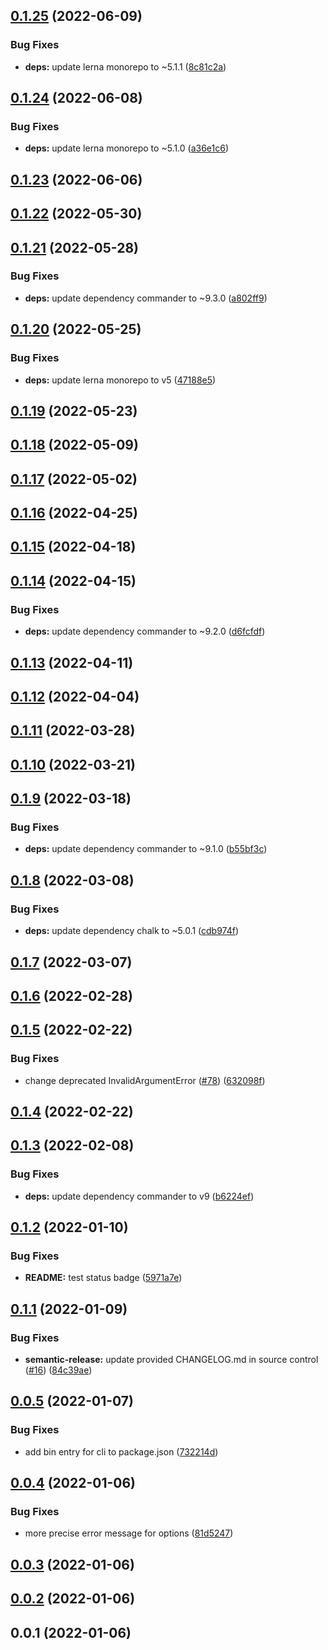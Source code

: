 ## [0.1.25](https://github.com/donmahallem/lerna-fixer/compare/v0.1.24...v0.1.25) (2022-06-09)


### Bug Fixes

* **deps:** update lerna monorepo to ~5.1.1 ([8c81c2a](https://github.com/donmahallem/lerna-fixer/commit/8c81c2af7987ea4fab93597c95760373270932c4))

## [0.1.24](https://github.com/donmahallem/lerna-fixer/compare/v0.1.23...v0.1.24) (2022-06-08)


### Bug Fixes

* **deps:** update lerna monorepo to ~5.1.0 ([a36e1c6](https://github.com/donmahallem/lerna-fixer/commit/a36e1c69f72da37778fdcd502f03c8e19f4ad0e0))

## [0.1.23](https://github.com/donmahallem/lerna-fixer/compare/v0.1.22...v0.1.23) (2022-06-06)

## [0.1.22](https://github.com/donmahallem/lerna-fixer/compare/v0.1.21...v0.1.22) (2022-05-30)

## [0.1.21](https://github.com/donmahallem/lerna-fixer/compare/v0.1.20...v0.1.21) (2022-05-28)


### Bug Fixes

* **deps:** update dependency commander to ~9.3.0 ([a802ff9](https://github.com/donmahallem/lerna-fixer/commit/a802ff9a52cc743c495ab0cfbc4ffbe0166f4342))

## [0.1.20](https://github.com/donmahallem/lerna-fixer/compare/v0.1.19...v0.1.20) (2022-05-25)


### Bug Fixes

* **deps:** update lerna monorepo to v5 ([47188e5](https://github.com/donmahallem/lerna-fixer/commit/47188e5053fbaf982def1c48b0b7c92c175d3838))

## [0.1.19](https://github.com/donmahallem/lerna-fixer/compare/v0.1.18...v0.1.19) (2022-05-23)

## [0.1.18](https://github.com/donmahallem/lerna-fixer/compare/v0.1.17...v0.1.18) (2022-05-09)

## [0.1.17](https://github.com/donmahallem/lerna-fixer/compare/v0.1.16...v0.1.17) (2022-05-02)

## [0.1.16](https://github.com/donmahallem/lerna-fixer/compare/v0.1.15...v0.1.16) (2022-04-25)

## [0.1.15](https://github.com/donmahallem/lerna-fixer/compare/v0.1.14...v0.1.15) (2022-04-18)

## [0.1.14](https://github.com/donmahallem/lerna-fixer/compare/v0.1.13...v0.1.14) (2022-04-15)


### Bug Fixes

* **deps:** update dependency commander to ~9.2.0 ([d6fcfdf](https://github.com/donmahallem/lerna-fixer/commit/d6fcfdf62252a4a951fabcd7f42eed3d70521c00))

## [0.1.13](https://github.com/donmahallem/lerna-fixer/compare/v0.1.12...v0.1.13) (2022-04-11)

## [0.1.12](https://github.com/donmahallem/lerna-fixer/compare/v0.1.11...v0.1.12) (2022-04-04)

## [0.1.11](https://github.com/donmahallem/lerna-fixer/compare/v0.1.10...v0.1.11) (2022-03-28)

## [0.1.10](https://github.com/donmahallem/lerna-fixer/compare/v0.1.9...v0.1.10) (2022-03-21)

## [0.1.9](https://github.com/donmahallem/lerna-fixer/compare/v0.1.8...v0.1.9) (2022-03-18)


### Bug Fixes

* **deps:** update dependency commander to ~9.1.0 ([b55bf3c](https://github.com/donmahallem/lerna-fixer/commit/b55bf3c838393f32921d2bad87d3853ad6262656))

## [0.1.8](https://github.com/donmahallem/lerna-fixer/compare/v0.1.7...v0.1.8) (2022-03-08)


### Bug Fixes

* **deps:** update dependency chalk to ~5.0.1 ([cdb974f](https://github.com/donmahallem/lerna-fixer/commit/cdb974febea688bf93735510db0342ac4014519b))

## [0.1.7](https://github.com/donmahallem/lerna-fixer/compare/v0.1.6...v0.1.7) (2022-03-07)

## [0.1.6](https://github.com/donmahallem/lerna-fixer/compare/v0.1.5...v0.1.6) (2022-02-28)

## [0.1.5](https://github.com/donmahallem/lerna-fixer/compare/v0.1.4...v0.1.5) (2022-02-22)


### Bug Fixes

* change deprecated InvalidArgumentError ([#78](https://github.com/donmahallem/lerna-fixer/issues/78)) ([632098f](https://github.com/donmahallem/lerna-fixer/commit/632098fae300b7a5402045c251c7e70fab58e4b0))

## [0.1.4](https://github.com/donmahallem/lerna-fixer/compare/v0.1.3...v0.1.4) (2022-02-22)

## [0.1.3](https://github.com/donmahallem/lerna-fixer/compare/v0.1.2...v0.1.3) (2022-02-08)


### Bug Fixes

* **deps:** update dependency commander to v9 ([b6224ef](https://github.com/donmahallem/lerna-fixer/commit/b6224ef73c57b28fc96555d0147f8fe8ef52323c))

## [0.1.2](https://github.com/donmahallem/lerna-fixer/compare/v0.1.1...v0.1.2) (2022-01-10)


### Bug Fixes

* **README:** test status badge ([5971a7e](https://github.com/donmahallem/lerna-fixer/commit/5971a7edf0b02e69ce2928f9ab7476d70c125e15))

## [0.1.1](https://github.com/donmahallem/lerna-fixer/compare/v0.1.0...v0.1.1) (2022-01-09)


### Bug Fixes

* **semantic-release:** update provided CHANGELOG.md in source control ([#16](https://github.com/donmahallem/lerna-fixer/issues/16)) ([84c39ae](https://github.com/donmahallem/lerna-fixer/commit/84c39ae0429b054b99eeeb4fd08d48a39584349a))

## [0.0.5](https://github.com/donmahallem/lerna-fixer/compare/v0.0.4...v0.0.5) (2022-01-07)


### Bug Fixes

* add bin entry for cli to package.json ([732214d](https://github.com/donmahallem/lerna-fixer/commit/732214d82210e43cb023d2c546b2ed6e0fc24f24))



## [0.0.4](https://github.com/donmahallem/lerna-fixer/compare/v0.0.3...v0.0.4) (2022-01-06)


### Bug Fixes

* more precise error message for options ([81d5247](https://github.com/donmahallem/lerna-fixer/commit/81d5247601c815230cb581342f17aef459d4ce7e))



## [0.0.3](https://github.com/donmahallem/lerna-fixer/compare/v0.0.2...v0.0.3) (2022-01-06)



## [0.0.2](https://github.com/donmahallem/lerna-fixer/compare/v0.0.1...v0.0.2) (2022-01-06)



## 0.0.1 (2022-01-06)
